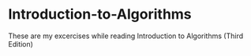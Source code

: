 # Introduction-to-Algorithms
These are my excercises while reading Introduction to Algorithms (Third Edition)
